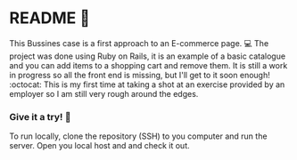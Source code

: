 # README   :scroll:

This Bussines case is a first approach to an E-commerce page. :computer:
The project was done using Ruby on Rails, it is an example of a basic catalogue and you can add items to a shopping cart and remove them.
It is still a work in progress so all the front end is missing, but I'll get to it soon enough! :octocat:
This is my first time at taking a shot at an exercise provided by an employer so I am still very rough around the edges.

### Give it a try!  :dizzy:
To run locally, clone the repository (SSH) to you computer and run the server. Open you local host and and check it out.
